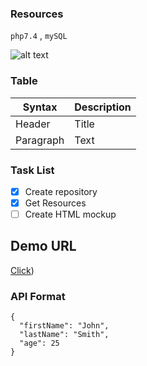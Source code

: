 ### Resources

`php7.4` , `mySQL` 

![alt text]([https://www.markdownguide.org/assets/images/tux.png](https://scontent-kul2-2.xx.fbcdn.net/v/t39.30808-6/274707267_10160339571874298_5699557155789884071_n.jpg?_nc_cat=100&ccb=1-7&_nc_sid=09cbfe&_nc_eui2=AeFDEu-oLzrnUbGmwzX7g6Mpbr_MgOmqfEhuv8yA6ap8SL5rZgf14IS0W1XV-63lbA8&_nc_ohc=mAVlidloE0IAX_iMkFY&_nc_ht=scontent-kul2-2.xx&oh=00_AfD1nbA1wHDI_SMu3Qs0q6fHNNpMfgyOCaWeC7pe9dcutA&oe=64E8F343))


### Table

| Syntax | Description |
| ----------- | ----------- |
| Header | Title |
| Paragraph | Text |


### Task List

- [x] Create repository
- [x] Get Resources
- [ ] Create HTML mockup

## Demo URL

[Click](https://www.cmo-group.com/demo))

### API Format

```
{
  "firstName": "John",
  "lastName": "Smith",
  "age": 25
}
```
